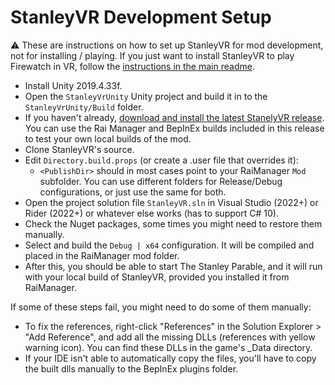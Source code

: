 # StanleyVR Development Setup

:warning: These are instructions on how to set up StanleyVR for mod development, not for installing / playing. If you just want to install StanleyVR to play Firewatch in VR, follow the [instructions in the main readme](https://github.com/Raicuparta/stanley-vr#readme).

- Install Unity 2019.4.33f.
- Open the `StanleyVrUnity` Unity project and build it in to the `StanleyVrUnity/Build` folder.
- If you haven't already, [download and install the latest StanelyVR release](https://raicuparta.itch.io/two-forks-vr). You can use the Rai Manager and BepInEx builds included in this release to test your own local builds of the mod.
- Clone StanleyVR's source.
- Edit `Directory.build.props` (or create a .user file that overrides it):
  - `<PublishDir>` should in most cases point to your RaiManager `Mod` subfolder. You can use different folders for Release/Debug configurations, or just use the same for both.
- Open the project solution file `StanleyVR.sln` in Visual Studio (2022+) or Rider (2022+) or whatever else works (has to support C# 10).
- Check the Nuget packages, some times you might need to restore them manually.
- Select and build the `Debug | x64` configuration. It will be compiled and placed in the RaiManager mod folder.
- After this, you should be able to start The Stanley Parable, and it will run with your local build of StanleyVR, provided you installed it from RaiManager.

If some of these steps fail, you might need to do some of them manually:

- To fix the references, right-click "References" in the Solution Explorer > "Add Reference", and add all the missing DLLs (references with yellow warning icon). You can find these DLLs in the game's \_Data directory.
- If your IDE isn't able to automatically copy the files, you'll have to copy the built dlls manually to the BepInEx plugins folder.
